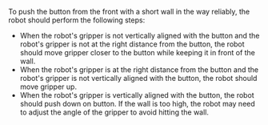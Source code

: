 To push the button from the front with a short wall in the way reliably, the robot should perform the following steps:

- When the robot's gripper is not vertically aligned with the button and the robot's gripper is not at the right distance from the button, the robot should move gripper closer to the button while keeping it in front of the wall.
- When the robot's gripper is at the right distance from the button and the robot's gripper is not vertically aligned with the button, the robot should move gripper up.
- When the robot's gripper is vertically aligned with the button, the robot should push down on button. If the wall is too high, the robot may need to adjust the angle of the gripper to avoid hitting the wall.